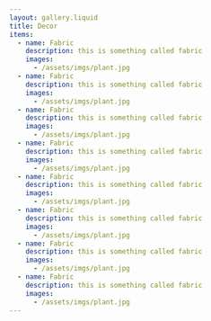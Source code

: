 ```yaml
---
layout: gallery.liquid
title: Decor
items:
  - name: Fabric
    description: this is something called fabric
    images:
      - /assets/imgs/plant.jpg
  - name: Fabric
    description: this is something called fabric
    images:
      - /assets/imgs/plant.jpg
  - name: Fabric
    description: this is something called fabric
    images:
      - /assets/imgs/plant.jpg
  - name: Fabric
    description: this is something called fabric
    images:
      - /assets/imgs/plant.jpg
  - name: Fabric
    description: this is something called fabric
    images:
      - /assets/imgs/plant.jpg
  - name: Fabric
    description: this is something called fabric
    images:
      - /assets/imgs/plant.jpg
  - name: Fabric
    description: this is something called fabric
    images:
      - /assets/imgs/plant.jpg
  - name: Fabric
    description: this is something called fabric
    images:
      - /assets/imgs/plant.jpg
---
```

